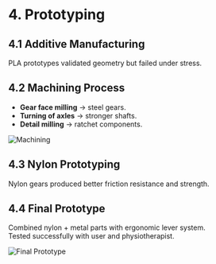 # 4. Prototyping

## 4.1 Additive Manufacturing
PLA prototypes validated geometry but failed under stress.

## 4.2 Machining Process
- **Gear face milling** → steel gears.  
- **Turning of axles** → stronger shafts.  
- **Detail milling** → ratchet components.

![Machining](../images/fig117_milling.jpg)

## 4.3 Nylon Prototyping
Nylon gears produced better friction resistance and strength.

## 4.4 Final Prototype
Combined nylon + metal parts with ergonomic lever system.  
Tested successfully with user and physiotherapist.

![Final Prototype](../images/fig113_final_prototype.jpg)
